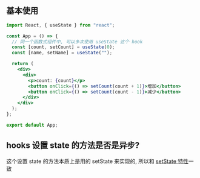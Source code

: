 ## 基本使用

```jsx
import React, { useState } from "react";

const App = () => {
  // 同一个函数式组件中, 可以多次使用 useState 这个 hook
  const [count, setCount] = useState(0);
  const [name, setName] = useState("");

  return (
    <div>
      <div>
        <p>count: {count}</p>
        <button onClick={() => setCount(count + 1)}>增加</button>
        <button onClick={() => setCount(count - 1)}>减少</button>
      </div>
    </div>
  );
};

export default App;
```

## hooks 设置 state 的方法是否是异步?

这个设置 state 的方法本质上是用的 setState 来实现的, 所以和 [setState 特性](/react/base/1-jsx语法.html#setstate-是同步还是异步)一致

